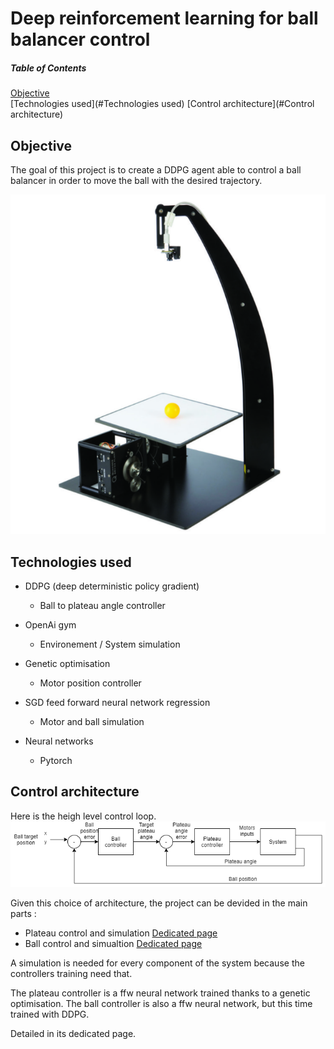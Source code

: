 # Deep reinforcement learning for ball balancer control
##### Table of Contents

[Objective](#Objective)  
[Technologies used](#Technologies used) 
[Control architecture](#Control architecture) 

## Objective

The goal of this project is to create a DDPG agent able to control a ball balancer in order to move the ball with the desired trajectory.

![alt text](misc/bb.png)

## Technologies used

* DDPG (deep deterministic policy gradient)
    * Ball to plateau angle controller
    
* OpenAi gym
    * Environement / System simulation
    
* Genetic optimisation
    * Motor position controller
  
* SGD feed forward neural network regression
  * Motor and ball simulation
  
* Neural networks
  * Pytorch
  
## Control architecture

Here is the heigh level control loop.
![alt text](misc/controlArchi.png)

Given this choice of architecture, the project can be devided in the main parts :
* Plateau control and simulation [Dedicated page](/https://github.com/BenInTheBox/DRL-AI-Robotics/tree/main/python_code/src/motor_simulation)
* Ball control and simualtion [Dedicated page](/https://github.com/BenInTheBox/DRL-AI-Robotics/tree/main/python_code/src/ball_simulation)

A simulation is needed for every component of the system because the controllers training need that.

The plateau controller is a ffw neural network trained thanks to a genetic optimisation. 
The ball controller is also a ffw neural network, but this time trained with DDPG.

Detailed in its dedicated page.